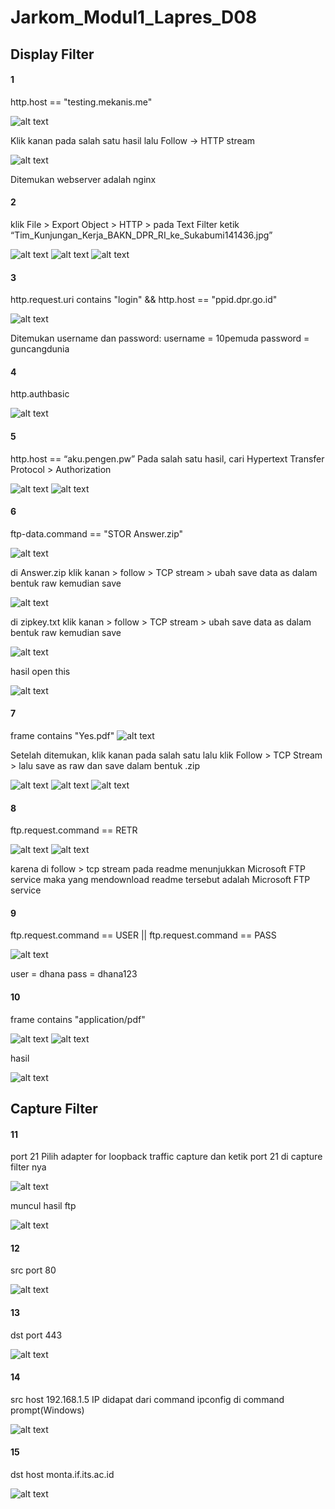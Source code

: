 # Jarkom_Modul1_Lapres_D08
## Display Filter
#### 1
http.host == "testing.mekanis.me"

![alt text](images/1_1.png)

Klik kanan pada salah satu hasil lalu Follow -> HTTP stream

![alt text](images/1_2.png)

Ditemukan webserver adalah nginx
#### 2
klik File > Export Object > HTTP > pada Text Filter ketik “Tim_Kunjungan_Kerja_BAKN_DPR_RI_ke_Sukabumi141436.jpg”

![alt text](images/2_1.png)
![alt text](images/2_2.png)
![alt text](images/2_3.png)
#### 3
http.request.uri contains "login" && http.host == "ppid.dpr.go.id"

![alt text](images/3.png)

Ditemukan username dan password:
username = 10pemuda
password = guncangdunia
#### 4
http.authbasic

![alt text](images/4.png)
#### 5
http.host == “aku.pengen.pw”
Pada salah satu hasil, cari Hypertext Transfer Protocol > Authorization

![alt text](images/5_1.png)
![alt text](images/5_2.png)
#### 6
ftp-data.command == "STOR Answer.zip"

![alt text](images/6.png)

di Answer.zip klik kanan > follow > TCP stream > ubah save data as dalam bentuk raw kemudian save

![alt text](images/6_2.png)

di zipkey.txt klik kanan > follow > TCP stream > ubah save data as dalam bentuk raw kemudian save

![alt text](images/6_3.png)

hasil open this

![alt text](images/6_4.png)
#### 7
frame contains "Yes.pdf"
![alt text](images/7_1.png)

Setelah ditemukan, klik kanan pada salah satu lalu klik Follow > TCP Stream > lalu save as raw dan save dalam bentuk .zip

![alt text](images/7_2.png)
![alt text](images/7_3.png)
![alt text](images/7_4.png)
#### 8
ftp.request.command == RETR

![alt text](images/8_1.png)
![alt text](images/8_2.png)

karena di follow > tcp stream pada readme menunjukkan Microsoft FTP service maka yang mendownload readme tersebut adalah Microsoft FTP service 
#### 9
ftp.request.command == USER || ftp.request.command == PASS

![alt text](images/9.png)

user = dhana
pass = dhana123
#### 10
frame contains "application/pdf"

![alt text](images/10_1.png)
![alt text](images/10_2.png)

hasil

![alt text](images/10_3.png)
## Capture Filter
#### 11
port 21
Pilih adapter for loopback traffic capture dan ketik port 21 di capture filter nya

![alt text](images/11_1.png)

muncul hasil ftp

![alt text](images/11_2.png)
#### 12
src port 80

![alt text](images/12.png)
#### 13
dst port 443

![alt text](images/13.png)
#### 14
src host 192.168.1.5
IP didapat dari command ipconfig di command prompt(Windows)

![alt text](images/14.png)
#### 15
dst host monta.if.its.ac.id

![alt text](images/15.png)

